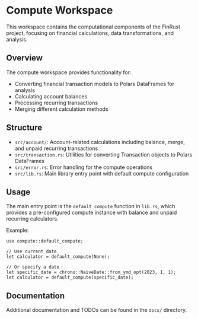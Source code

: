 # Compute Workspace

This workspace contains the computational components of the FinRust project, focusing on financial calculations, data transformations, and analysis.

## Overview

The compute workspace provides functionality for:

- Converting financial transaction models to Polars DataFrames for analysis
- Calculating account balances
- Processing recurring transactions
- Merging different calculation methods

## Structure

- `src/account/`: Account-related calculations including balance, merge, and unpaid recurring transactions
- `src/transaction.rs`: Utilities for converting Transaction objects to Polars DataFrames
- `src/error.rs`: Error handling for the compute operations
- `src/lib.rs`: Main library entry point with default compute configuration

## Usage

The main entry point is the `default_compute` function in `lib.rs`, which provides a pre-configured compute instance with balance and unpaid recurring calculators.

Example:

```
use compute::default_compute;

// Use current date
let calculator = default_compute(None);

// Or specify a date
let specific_date = chrono::NaiveDate::from_ymd_opt(2023, 1, 1);
let calculator = default_compute(specific_date);
```

## Documentation

Additional documentation and TODOs can be found in the `docs/` directory.